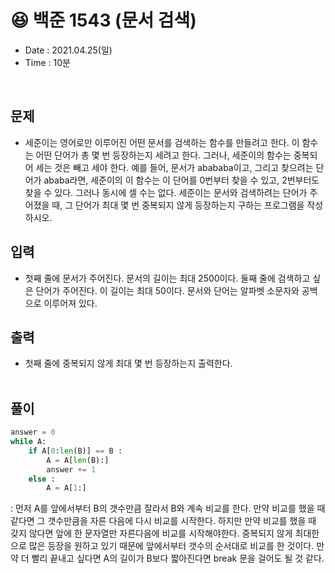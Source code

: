 # 😆 백준 1543 (문서 검색)
- Date : 2021.04.25(일)
- Time : 10분
<br>

## 문제

- 세준이는 영어로만 이루어진 어떤 문서를 검색하는 함수를 만들려고 한다. 이 함수는 어떤 단어가 총 몇 번 등장하는지 세려고 한다. 그러나, 세준이의 함수는 중복되어 세는 것은 빼고 세야 한다. 예를 들어, 문서가 abababa이고, 그리고 찾으려는 단어가 ababa라면, 세준이의 이 함수는 이 단어를 0번부터 찾을 수 있고, 2번부터도 찾을 수 있다. 그러나 동시에 셀 수는 없다. 세준이는 문서와 검색하려는 단어가 주어졌을 때, 그 단어가 최대 몇 번 중복되지 않게 등장하는지 구하는 프로그램을 작성하시오.



## 입력

- 첫째 줄에 문서가 주어진다. 문서의 길이는 최대 2500이다. 둘째 줄에 검색하고 싶은 단어가 주어진다. 이 길이는 최대 50이다. 문서와 단어는 알파벳 소문자와 공백으로 이루어져 있다.

## 출력
- 첫째 줄에 중복되지 않게 최대 몇 번 등장하는지 출력한다.
<br><br>

## 풀이
```python
answer = 0
while A:
    if A[0:len(B)] == B :
        A = A[len(B):]
        answer += 1
    else :
        A = A[1:]
```
: 먼저 A를 앞에서부터 B의 갯수만큼 잘라서 B와 계속 비교를 한다. 만약 비교를 했을 때 같다면 그 갯수만큼을 자른 다음에 다시 비교를 시작한다. 하지만 만약 비교를 했을 때 갖지 않다면 앞에 한 문자열만 자른다음에 비교를 시작해야한다. 중복되지 않게 최대한으로 많은 등장을 원하고 있기 때문에 앞에서부터 갯수의 순서대로 비교를 한 것이다. 만약 더 빨리 끝내고 싶다면 A의 길이가 B보다 짧아진다면 break 문을 걸어도 될 것 같다.
